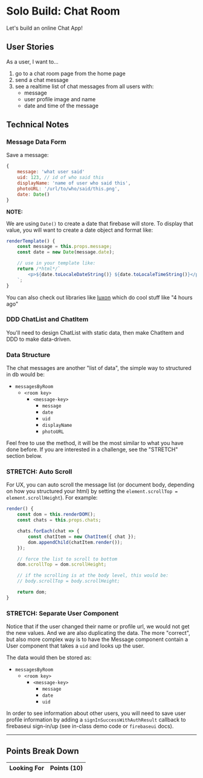 # Solo Build: Chat Room

Let's build an online Chat App!

## User Stories

As a user, I want to...

1. go to a chat room page from the home page
1. send a chat message
1. see a realtime list of chat messages from all users with:
    - message
    - user profile image and name
    - date and time of the message

## Technical Notes

### Message Data Form

Save a message:

```js
{
    message: 'what user said'
    uid: 123, // id of who said this
    displayName: 'name of user who said this',
    photoURL: '/url/to/who/said/this.png',
    date: Date()
}
```

**NOTE:**

We are using `Date()` to create a date that firebase will store. To display that value, you will want to create a date object and format like:

```js
renderTemplate() {
    const message = this.props.message;
    const date = new Date(message.date);

    // use in your template like:
    return /*html*/`
        <p>${date.toLocaleDateString()} ${date.toLocaleTimeString()}</p>
    `;
}
```

You can also check out libraries like [luxon](https://moment.github.io/luxon/) which do cool stuff like "4 hours ago"

### DDD ChatList and ChatItem

You'll need to design ChatList with static data, then make ChatItem and DDD to make data-driven.

### Data Structure

The chat messages are another "list of data", the simple way to
structured in db would be:

- `messagesByRoom`
    - `<room key>`
        - `<message-key>`
            - `message`
            - `date`
            - `uid`
            - `displayName`
            - `photoURL`

Feel free to use the method, it will be the most similar to what you have
done before. If you are interested in a challenge, see the "STRETCH" section below.

### STRETCH: Auto Scroll

For UX, you can auto scroll the message list (or document body, depending on how you structured 
your html) by setting the `element.scrollTop = element.scrollHeight`). For example:

```js
render() {
    const dom = this.renderDOM();
    const chats = this.props.chats;

    chats.forEach(chat => {
        const chatItem = new ChatItem({ chat });
        dom.appendChild(chatItem.render());
    });

    // force the list to scroll to bottom
    dom.scrollTop = dom.scrollHeight;

    // if the scrolling is at the body level, this would be:
    // body.scrollTop = body.scrollHeight;

    return dom;
}
```

### STRETCH: Separate User Component

Notice that if the user changed their name or profile url, we would not get the new values.
And we are also duplicating the data. The more "correct", but also more complex way is to have
the Message component contain a User component that takes a `uid` and looks up the user.

The data would then be stored as:

- `messagesByRoom`
    - `<room key>`
        - `<message-key>`
            - `message`
            - `date`
            - `uid`

In order to see information about other users, you will need to save
user profile information by adding a `signInSuccessWithAuthResult` 
callback to firebaseui sign-in/up (see in-class demo code or `firebaseui` docs).

---


## Points Break Down

Looking For | Points (10)
:--|--:

